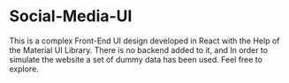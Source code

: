 # Social-Media-UI
This is a complex Front-End UI design developed in React with the Help of the Material UI Library. There is no backend added to it, and In order to simulate the website a set of dummy data has been used. Feel free to explore.
